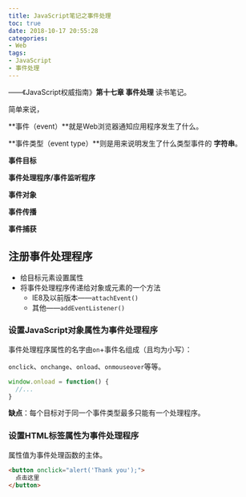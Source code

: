 ```yaml
---
title: JavaScript笔记之事件处理
toc: true
date: 2018-10-17 20:55:28
categories:
- Web
tags:
- JavaScript
- 事件处理
---
```


——《JavaScript权威指南》**第十七章 事件处理** 读书笔记。

简单来说，

**事件（event）**就是Web浏览器通知应用程序发生了什么。

**事件类型（event type）**则是用来说明发生了什么类型事件的 **字符串**。

**事件目标**

**事件处理程序/事件监听程序**

**事件对象**

**事件传播**

**事件捕获**

<!-- more -->





## 注册事件处理程序

- 给目标元素设置属性
- 将事件处理程序传递给对象或元素的一个方法
  - IE8及以前版本——`attachEvent()`
  - 其他——`addEventListener()`

### 设置JavaScript对象属性为事件处理程序

事件处理程序属性的名字由`on`+事件名组成（且均为小写）：

`onclick`、`onchange`、`onload`、`onmouseover`等等。

```js
window.onload = function() {
  //...
}
```

**缺点**：每个目标对于同一个事件类型最多只能有一个处理程序。

### 设置HTML标签属性为事件处理程序

属性值为事件处理函数的主体。

```html
<button onclick="alert('Thank you');">
  点击这里
</button>
```

